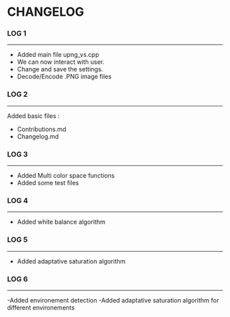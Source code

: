 # CHANGELOG

### LOG 1
---

- Added main file upng_vs.cpp
- We can now interact with user. 
- Change and save the settings.
- Decode/Encode .PNG image files

### LOG 2
---

Added basic files :
- Contributions.md
- Changelog.md

### LOG 3
---
- Added Multi color space functions
- Added some test files

### LOG 4
---
- Added white balance algorithm


### LOG 5
---
- Added adaptative saturation algorithm



### LOG 6
---
-Added environement detection
-Added adaptative saturation algorithm for different environements


